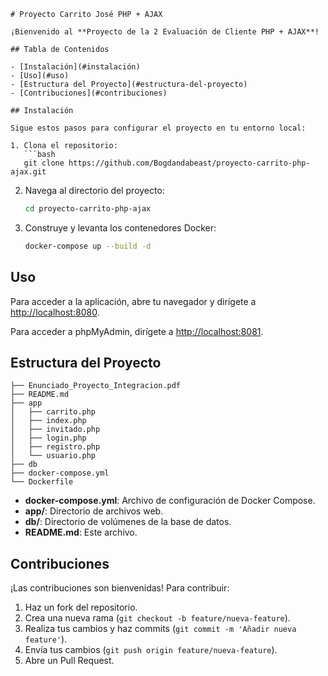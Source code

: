 ```
# Proyecto Carrito José PHP + AJAX

¡Bienvenido al **Proyecto de la 2 Evaluación de Cliente PHP + AJAX**!

## Tabla de Contenidos

- [Instalación](#instalación)
- [Uso](#uso)
- [Estructura del Proyecto](#estructura-del-proyecto)
- [Contribuciones](#contribuciones)

## Instalación

Sigue estos pasos para configurar el proyecto en tu entorno local:

1. Clona el repositorio:
   ```bash
   git clone https://github.com/Bogdandabeast/proyecto-carrito-php-ajax.git
   ```
2. Navega al directorio del proyecto:
   ```bash
   cd proyecto-carrito-php-ajax
   ```
3. Construye y levanta los contenedores Docker:
   ```bash
   docker-compose up --build -d
   ```

## Uso

Para acceder a la aplicación, abre tu navegador y dirígete a [http://localhost:8080](http://localhost:8080).

Para acceder a phpMyAdmin, dirígete a [http://localhost:8081](http://localhost:8081).

## Estructura del Proyecto

```plaintext
├── Enunciado_Proyecto_Integracion.pdf
├── README.md
├── app
│   ├── carrito.php
│   ├── index.php
│   ├── invitado.php
│   ├── login.php
│   ├── registro.php
│   └── usuario.php
├── db
├── docker-compose.yml
└── Dockerfile
```

- **docker-compose.yml**: Archivo de configuración de Docker Compose.
- **app/**: Directorio de archivos web.
- **db/**: Directorio de volúmenes de la base de datos.
- **README.md**: Este archivo.

## Contribuciones

¡Las contribuciones son bienvenidas! Para contribuir:

1. Haz un fork del repositorio.
2. Crea una nueva rama (`git checkout -b feature/nueva-feature`).
3. Realiza tus cambios y haz commits (`git commit -m 'Añadir nueva feature'`).
4. Envía tus cambios (`git push origin feature/nueva-feature`).
5. Abre un Pull Request.

```




 
